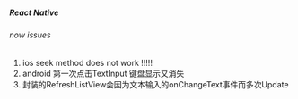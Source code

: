 ##### React Native

###### now issues

1. ios seek method does not work !!!!!
2. android 第一次点击TextInput 键盘显示又消失
3. 封装的RefreshListView会因为文本输入的onChangeText事件而多次Update
